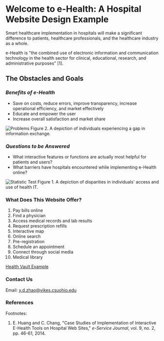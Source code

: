 # **Welcome to e-Health: A Hospital Website Design Example**

Smart healthcare implementation in hospitals will make a significant difference to patients, healthcare professionals, and the healthcare industry as a whole. 

e-Health is "the combined use of electronic information and communication technology in the health sector for clinical, educational, research, and administrative purposes" [1]. 

## The Obstacles and Goals

### _Benefits of e-Health_
- Save on costs, reduce errors, improve transparency, increase operational efficiency, and market effectively
- Educate and empower the user
- Increase overall satisfaction and market share

![Problems](https://dashboard.healthit.gov/quickstats/images/infographics/consumer-qs-1.svg)
Figure 2. A depiction of individuals experiencing a gap in information exchange.

### _Questions to be Answered_ 
- What interactive features or functions are actually most helpful for patients and users?
- What barriers have hospitals encountered while implementing e-Health online?

![Statistic Test](https://dashboard.healthit.gov/quickstats/images/infographics/individuals-use-health-IT.png)
Figure 1. A depiction of disparities in individuals' access and use of health IT.

### What Does This Website Offer?
1. Pay bills online
2. Find a physician
3. Access medical records and lab results
4. Request prescription refills
5. Interactive map
6. Online search
7. Pre-registration
8. Schedule an appointment 
9. Connect through social media
10. Medical library


[Health Vault Example](https://international.healthvault.com/us/en)


### Contact Us
Email: y.d.zhao@vikes.csuohio.edu

### References
Footnotes:
1. E. Huang and C. Chang, "Case Studies of Implementation of Interactive E-Health Tools on Hospital Web Sites," _e-Service Journal_, vol. 9, no. 2, pp. 46-61, 2014.
